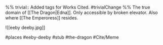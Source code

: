 %%
trivial:: Added tags for Works Cited.
#trivialChange 
%%
The true domain of [[The Dragon|Edna]]. Only accessible by broken elevator. Also where [[The Emperoress]] resides.

![[eeby deeby.jpg]]

#places #eeby-deeby #stub #the-dragon #Cite/Meme